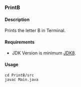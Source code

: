 ### PrintB
#### Description
Prints the letter B in Terminal.

#### Requirements
- JDK Version is minimum [JDK8](https://www.oracle.com/tr/java/technologies/downloads/).

#### Usage
```
cd PrintB/src
javac Main.java
```